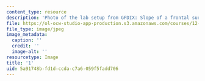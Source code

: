 ```yaml
---
content_type: resource
description: 'Photo of the lab setup from GFDIX: Slope of a frontal surface.'
file: https://ol-ocw-studio-app-production.s3.amazonaws.com/courses/12-003-atmosphere-ocean-and-climate-dynamics-fall-2008/5a91748bfd1dccdac7a6059f5fadd706_1.jpg
file_type: image/jpeg
image_metadata:
  caption: ''
  credit: ''
  image-alt: ''
resourcetype: Image
title: '1'
uid: 5a91748b-fd1d-ccda-c7a6-059f5fadd706
---
```

